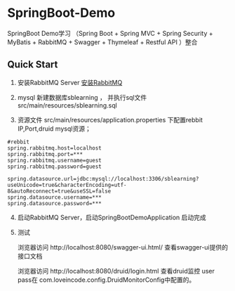 # SpringBoot-Demo
SpringBoot Demo学习 （Spring Boot + Spring MVC + Spring Security + MyBatis + RabbitMQ + Swagger + Thymeleaf + Restful API ）整合

## Quick Start

1. 安装RabbitMQ Server [安装RabbitMQ](https://github.com/loveincode/notes/blob/master/04%20-%20Middleware/%E6%B6%88%E6%81%AF%E9%98%9F%E5%88%97/RabbitMQ/rabbitMQ%E5%AE%89%E8%A3%85.md)

2. mysql 新建数据库sblearning ， 并执行sql文件 src/main/resources/sblearning.sql 

3. 资源文件 src/main/resources/application.properties 下配置rebbit IP,Port,druid mysql资源；

```
#rebbit
spring.rabbitmq.host=localhost
spring.rabbitmq.port=***
spring.rabbitmq.username=guest
spring.rabbitmq.password=guest

spring.datasource.url=jdbc:mysql://localhost:3306/sblearning?useUnicode=true&characterEncoding=utf-8&autoReconnect=true&useSSL=false
spring.datasource.username=***
spring.datasource.password=***
```

4. 启动RabbitMQ Server，启动SpringBootDemoApplication 启动完成

5. 测试

    浏览器访问 http://localhost:8080/swagger-ui.html/ 查看swagger-ui提供的接口文档
    
    浏览器访问 http://localhost:8080/druid/login.html 查看druid监控 user pass在 com.loveincode.config.DruidMonitorConfig中配置的。
